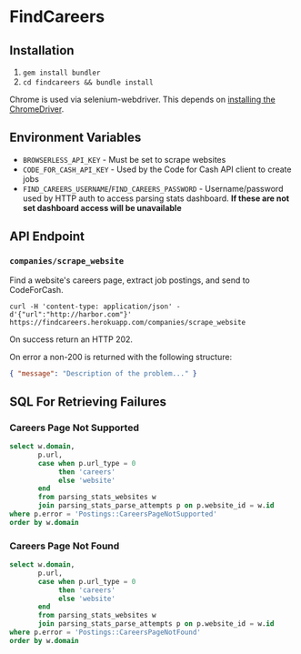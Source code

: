 # FindCareers

## Installation

1. `gem install bundler`
1. `cd findcareers && bundle install`

Chrome is used via selenium-webdriver. This depends on [installing the ChromeDriver](https://github.com/SeleniumHQ/selenium/wiki/ChromeDriver).

## Environment Variables

* `BROWSERLESS_API_KEY` - Must be set to scrape websites
* `CODE_FOR_CASH_API_KEY` - Used by the Code for Cash API client to create jobs
* `FIND_CAREERS_USERNAME`/`FIND_CAREERS_PASSWORD` - Username/password used by HTTP auth to access parsing stats dashboard.
  **If these are not set dashboard access will be unavailable**

## API Endpoint

### `companies/scrape_website`

Find a website's careers page, extract job postings, and send to CodeForCash.

```
curl -H 'content-type: application/json' -d'{"url":"http://harbor.com"}' https://findcareers.herokuapp.com/companies/scrape_website
```
On success return an HTTP 202.

On error a non-200 is returned with the following structure:


```json
{ "message": "Description of the problem..." }
```

## SQL For Retrieving Failures

### Careers Page Not Supported

```sql
select w.domain,
       p.url,
       case when p.url_type = 0
            then 'careers'
            else 'website'
       end
       from parsing_stats_websites w
       join parsing_stats_parse_attempts p on p.website_id = w.id
where p.error = 'Postings::CareersPageNotSupported'
order by w.domain
```

### Careers Page Not Found

```sql
select w.domain,
       p.url,
       case when p.url_type = 0
            then 'careers'
            else 'website'
       end
       from parsing_stats_websites w
       join parsing_stats_parse_attempts p on p.website_id = w.id
where p.error = 'Postings::CareersPageNotFound'
order by w.domain
```
